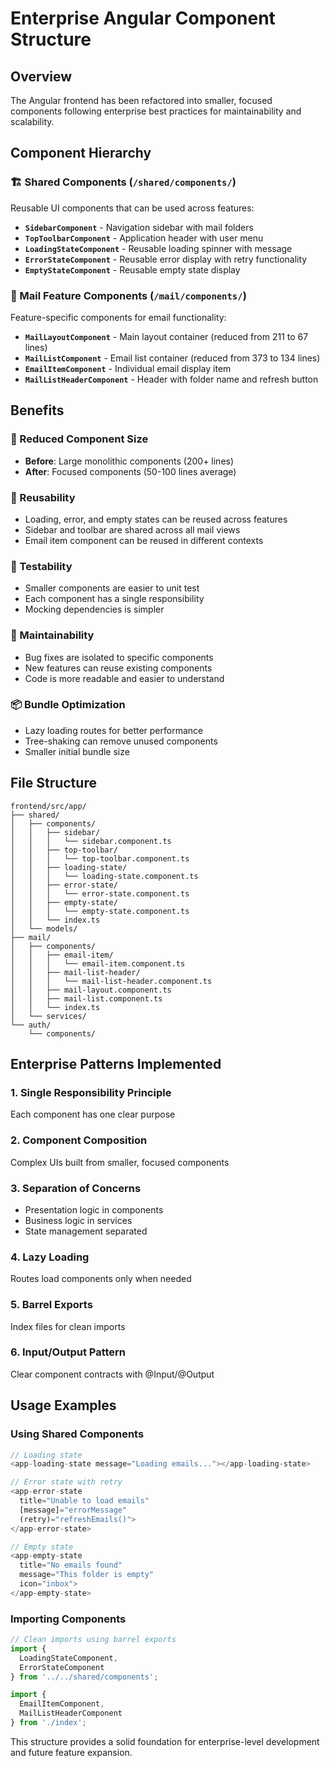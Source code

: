 # Enterprise Angular Component Structure

## Overview
The Angular frontend has been refactored into smaller, focused components following enterprise best practices for maintainability and scalability.

## Component Hierarchy

### 🏗️ Shared Components (`/shared/components/`)
Reusable UI components that can be used across features:

- **`SidebarComponent`** - Navigation sidebar with mail folders
- **`TopToolbarComponent`** - Application header with user menu
- **`LoadingStateComponent`** - Reusable loading spinner with message
- **`ErrorStateComponent`** - Reusable error display with retry functionality
- **`EmptyStateComponent`** - Reusable empty state display

### 📧 Mail Feature Components (`/mail/components/`)
Feature-specific components for email functionality:

- **`MailLayoutComponent`** - Main layout container (reduced from 211 to 67 lines)
- **`MailListComponent`** - Email list container (reduced from 373 to 134 lines)
- **`EmailItemComponent`** - Individual email display item
- **`MailListHeaderComponent`** - Header with folder name and refresh button

## Benefits

### 📏 Reduced Component Size
- **Before**: Large monolithic components (200+ lines)
- **After**: Focused components (50-100 lines average)

### 🔄 Reusability
- Loading, error, and empty states can be reused across features
- Sidebar and toolbar are shared across all mail views
- Email item component can be reused in different contexts

### 🧪 Testability
- Smaller components are easier to unit test
- Each component has a single responsibility
- Mocking dependencies is simpler

### 🔧 Maintainability
- Bug fixes are isolated to specific components
- New features can reuse existing components
- Code is more readable and easier to understand

### 📦 Bundle Optimization
- Lazy loading routes for better performance
- Tree-shaking can remove unused components
- Smaller initial bundle size

## File Structure

```
frontend/src/app/
├── shared/
│   ├── components/
│   │   ├── sidebar/
│   │   │   └── sidebar.component.ts
│   │   ├── top-toolbar/
│   │   │   └── top-toolbar.component.ts
│   │   ├── loading-state/
│   │   │   └── loading-state.component.ts
│   │   ├── error-state/
│   │   │   └── error-state.component.ts
│   │   ├── empty-state/
│   │   │   └── empty-state.component.ts
│   │   └── index.ts
│   └── models/
├── mail/
│   ├── components/
│   │   ├── email-item/
│   │   │   └── email-item.component.ts
│   │   ├── mail-list-header/
│   │   │   └── mail-list-header.component.ts
│   │   ├── mail-layout.component.ts
│   │   ├── mail-list.component.ts
│   │   └── index.ts
│   └── services/
└── auth/
    └── components/
```

## Enterprise Patterns Implemented

### 1. **Single Responsibility Principle**
Each component has one clear purpose

### 2. **Component Composition**
Complex UIs built from smaller, focused components

### 3. **Separation of Concerns**
- Presentation logic in components
- Business logic in services
- State management separated

### 4. **Lazy Loading**
Routes load components only when needed

### 5. **Barrel Exports**
Index files for clean imports

### 6. **Input/Output Pattern**
Clear component contracts with @Input/@Output

## Usage Examples

### Using Shared Components
```typescript
// Loading state
<app-loading-state message="Loading emails..."></app-loading-state>

// Error state with retry
<app-error-state
  title="Unable to load emails"
  [message]="errorMessage"
  (retry)="refreshEmails()">
</app-error-state>

// Empty state
<app-empty-state
  title="No emails found"
  message="This folder is empty"
  icon="inbox">
</app-empty-state>
```

### Importing Components
```typescript
// Clean imports using barrel exports
import {
  LoadingStateComponent,
  ErrorStateComponent
} from '../../shared/components';

import {
  EmailItemComponent,
  MailListHeaderComponent
} from './index';
```

This structure provides a solid foundation for enterprise-level development and future feature expansion.